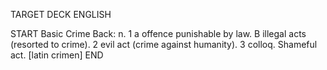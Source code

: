 TARGET DECK
ENGLISH

START
Basic
Crime
Back: n. 1 a offence punishable by law. B illegal acts (resorted to crime). 2 evil act (crime against humanity). 3 colloq. Shameful act. [latin crimen]
END
